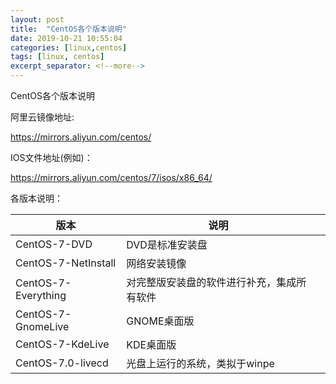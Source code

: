 ```yaml
---
layout: post
title:  "CentOS各个版本说明"
date: 2019-10-21 10:55:04
categories: [linux,centos]
tags: [linux, centos]
excerpt_separator: <!--more-->
---
```


CentOS各个版本说明
<!--more-->

阿里云镜像地址:

https://mirrors.aliyun.com/centos/

IOS文件地址(例如)：

https://mirrors.aliyun.com/centos/7/isos/x86_64/

各版本说明：

| 版本                | 说明                                      |   |
|---------------------|-----------------------------------------|---|
| CentOS-7-DVD        | DVD是标准安装盘                           |   |
| CentOS-7-NetInstall | 网络安装镜像                              |   |
| CentOS-7-Everything | 对完整版安装盘的软件进行补充，集成所有软件 |   |
| CentOS-7-GnomeLive  | GNOME桌面版                               |   |
| CentOS-7-KdeLive    | KDE桌面版                                 |   |
| CentOS-7.0-livecd   | 光盘上运行的系统，类拟于winpe              |   |